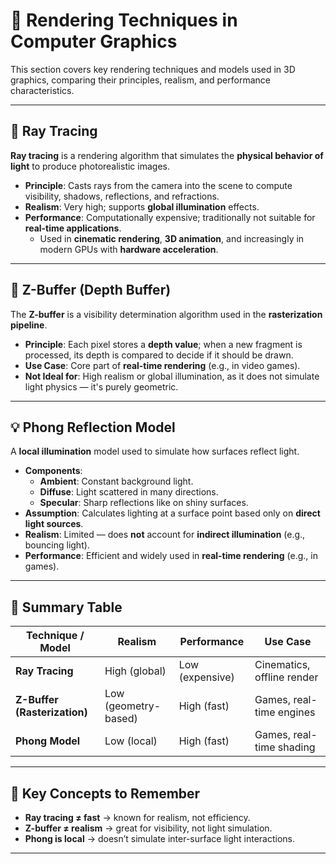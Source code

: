 <!-- File: computer_graphics/rendering_techniques.md -->

# 🎨 Rendering Techniques in Computer Graphics

This section covers key rendering techniques and models used in 3D graphics, comparing their principles, realism, and performance characteristics.

---

## 🔦 Ray Tracing

**Ray tracing** is a rendering algorithm that simulates the **physical behavior of light** to produce photorealistic images.

- **Principle**: Casts rays from the camera into the scene to compute visibility, shadows, reflections, and refractions.
- **Realism**: Very high; supports **global illumination** effects.
- **Performance**: Computationally expensive; traditionally not suitable for **real-time applications**.
  - Used in **cinematic rendering**, **3D animation**, and increasingly in modern GPUs with **hardware acceleration**.

---

## 🎯 Z-Buffer (Depth Buffer)

The **Z-buffer** is a visibility determination algorithm used in the **rasterization pipeline**.

- **Principle**: Each pixel stores a **depth value**; when a new fragment is processed, its depth is compared to decide if it should be drawn.
- **Use Case**: Core part of **real-time rendering** (e.g., in video games).
- **Not Ideal for**: High realism or global illumination, as it does not simulate light physics — it's purely geometric.

---

## 💡 Phong Reflection Model

A **local illumination** model used to simulate how surfaces reflect light.

- **Components**:
  - **Ambient**: Constant background light.
  - **Diffuse**: Light scattered in many directions.
  - **Specular**: Sharp reflections like on shiny surfaces.
- **Assumption**: Calculates lighting at a surface point based only on **direct light sources**.
- **Realism**: Limited — does **not** account for **indirect illumination** (e.g., bouncing light).
- **Performance**: Efficient and widely used in **real-time rendering** (e.g., in games).

---

## 📌 Summary Table

| Technique / Model        | Realism       | Performance     | Use Case                    |
|--------------------------|---------------|------------------|-----------------------------|
| **Ray Tracing**          | High (global) | Low (expensive)  | Cinematics, offline render  |
| **Z-Buffer (Rasterization)** | Low (geometry-based) | High (fast)       | Games, real-time engines    |
| **Phong Model**          | Low (local)   | High (fast)      | Games, real-time shading    |

---

## 🧠 Key Concepts to Remember

- **Ray tracing ≠ fast** → known for realism, not efficiency.
- **Z-buffer ≠ realism** → great for visibility, not light simulation.
- **Phong is local** → doesn’t simulate inter-surface light interactions.

---

